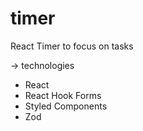 # timer
React Timer to focus on tasks

-> technologies

* React
* React Hook Forms
* Styled Components
* Zod
